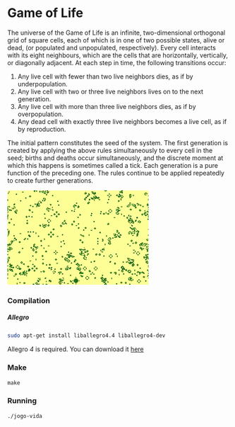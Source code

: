 # Game of Life

The universe of the Game of Life is an infinite, two-dimensional orthogonal grid of square cells, each of which is in one of two possible states, alive or dead, (or populated and unpopulated, respectively). Every cell interacts with its eight neighbours, which are the cells that are horizontally, vertically, or diagonally adjacent. At each step in time, the following transitions occur:

1. Any live cell with fewer than two live neighbors dies, as if by underpopulation.
2. Any live cell with two or three live neighbors lives on to the next generation.
3. Any live cell with more than three live neighbors dies, as if by overpopulation.
4. Any dead cell with exactly three live neighbors becomes a live cell, as if by reproduction.

The initial pattern constitutes the seed of the system. The first generation is created by applying the above rules simultaneously to every cell in the seed; births and deaths occur simultaneously, and the discrete moment at which this happens is sometimes called a tick. Each generation is a pure function of the preceding one. The rules continue to be applied repeatedly to create further generations.

![Game of Life Screenshot](https://github.com/timbo-rafa/c-allegro-game-life/blob/master/screenshots/game-life-large-scale-w320.gif)

### Compilation

##### Allegro

```bash
sudo apt-get install liballegro4.4 liballegro4-dev
```

Allegro *4* is required. You can download it [here](https://liballeg.org/old.html)

### Make

```
make
```

### Running
```
./jogo-vida
```

